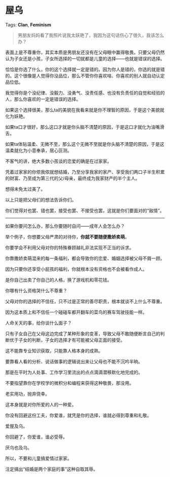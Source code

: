 # 屋乌

Tags: **Clan**, **Feminism**

> 男朋友妈妈看了我照片说我太妖艳了，我因为这句话伤心了很久，我该怎么办？



表面上是不尊重你，其实本质是男朋友还没有在父母眼中赢得敬畏。只要父母仍然认为子女还是小孩，子女所选择的一切就都是儿童的选择——也就是错误的选择。

恰恰是你选了什么，你的这个选择就一定是错的。因为你人是错的，你选的就是错的。这个很像是人觉得你没品位，那么不管你你喜欢啥、你喜欢的别人就自动认定品位低。

  


我觉得你是个没纪律、没毅力、没勇气、没责任感、也没有负责任的自觉和经验的人，那么你喜欢的一定是错误的选择。

如果这个选择很美，那么ta的美貌在我看来就是你不理智的原因，于是这个美貌就化为妖艳。

如果ta口才很好，那么这口才就是你头脑不清楚的原因，于是这口才就化为油嘴滑舌。

如果ta体贴温柔、无微不至，那么这个无微不至就是你头脑不清楚的原因，于是这温柔就化为小意奉承，居心叵测。

不客气的讲，绝大多数小孩谈的恋爱的确是在过家家。

凭着过家家的你侬我侬就想结婚，乃至分享我家的家产、享受我们两口子半生积累的财富、乃至成为第三代的父/母亲，最终成为我家财产的半个主人。

想得未免太过美了。

以上只是把父母们的想法告诉你们。

你们觉得对也罢、错也罢，接受也罢、不接受也罢，这就是你们要面对的“敌情”。



---

如果你要问怎么办，那么你要随时自问——成年人会怎么办？

举个例子，你想要父母严肃的对待你，**你就不要随便撒娇卖萌**。

你要学会不利用父母对你的特殊眷顾越礼非法实现不正当的诉求。

你靠撒娇卖萌混来的每一条福利，都会导致你的恋爱、婚姻选择被父母不屑一顾。

因为只要你还享受小屁孩的福利，你就根本没有资格也不会被看作成人。

是你自己出卖了你自己的人格，换了游戏机和零花钱。

你哪有什么资格哭什么不尊重？

父母对你的选择的不信任，只不过是正常的善尽职责，根本就谈不上什么不尊重。

因为这本质上和不信任一个碰碰车都开翻车的菜鸟的赛车驾驶技能一样。

人命关天的事，给你谈什么面子？

  


只有子女自己在父母这边完成了某种形象的变革，导致父母不敢随便断言自己的判断优于子女的判断，子女的选择才有可能被父母正面的接受。

这不能靠专业知识获取，只能靠人格本身的成熟。

要靠看人看的分析、说话做事的逻辑说出来让父母也不能不沉吟半晌。

那是在平时为人处事、工作学习里流出的点点滴滴潜移默化地完成的。

不要指望靠你在学校学的微积分和编程来获得这种敬畏，那没用。

老实用功，抛弃侥幸。

这本身就是对你所爱的人的一种爱。

你没有回避这份工夫，你爱谁，就凭是你的选择，谁就必得到尊重和礼敬。

爱屋及乌。

  


你回避了，你爱谁，谁必受辱。

厌乌也及乌。

  


所以，不要和儿童搞爱情过家家。

注定搞出“结婚是两个家庭的事”这种自取其辱。



